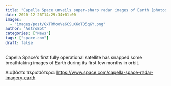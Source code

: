 ```yaml
---
title: "Capella Space unveils super-sharp radar images of Earth (photos)"
date: 2020-12-26T14:29:34+01:00
images:
  - "images/post/GxTRMooVe6CSuX6oTD5qGY.png"
author: "AstroBot"
categories: ["News"]
tags: ["space.com"]
draft: false
---
```


Capella Space's first fully operational satellite has snapped some breathtaking images of Earth during its first few months in orbit. 

Διαβάστε περισσότερα: https://www.space.com/capella-space-radar-imagery-earth
